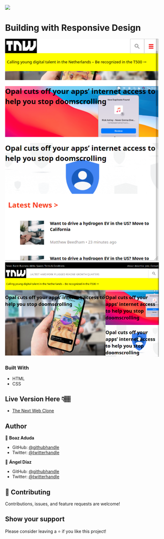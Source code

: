 ![](https://img.shields.io/badge/Microverse-blueviolet)

# Building with Responsive Design 

![The Next Web Clone](/images/nwbc1.png)
![The Next Web Clone](/images/nwbc2.png)

### Built With

- HTML
- CSS

## Live Version Here 👇🏽️

- [The Next Web Clone](https://ad9311.github.io/nwbc/)

## Author

👤 **Boaz Aduda**

- GitHub: [@githubhandle](https://github.com/Aduda-Boaz)
- Twitter: [@twitterhandle](https://twitter.com/adudaboaz)


👤 **Ángel Díaz**

- GitHub: [@githubhandle](https://github.com/ad9311)
- Twitter: [@twitterhandle](https://twitter.com/adiaz9311)

## 🤝 Contributing

Contributions, issues, and feature requests are welcome!


## Show your support

Please consider leaving a ⭐️ if you like this project!
